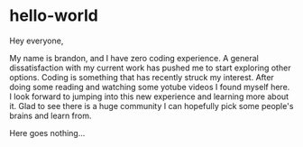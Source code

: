 # hello-world

Hey everyone,

My name is brandon, and I have zero coding experience. A general dissatisfaction with my current work has pushed me to start exploring other options. Coding is something that has recently struck my interest. After doing some reading and watching some yotube videos I found myself here. I look forward to jumping into this new experience and learning more about it. Glad to see there is a huge community I can hopefully pick some people's brains and learn from.

Here goes nothing...
